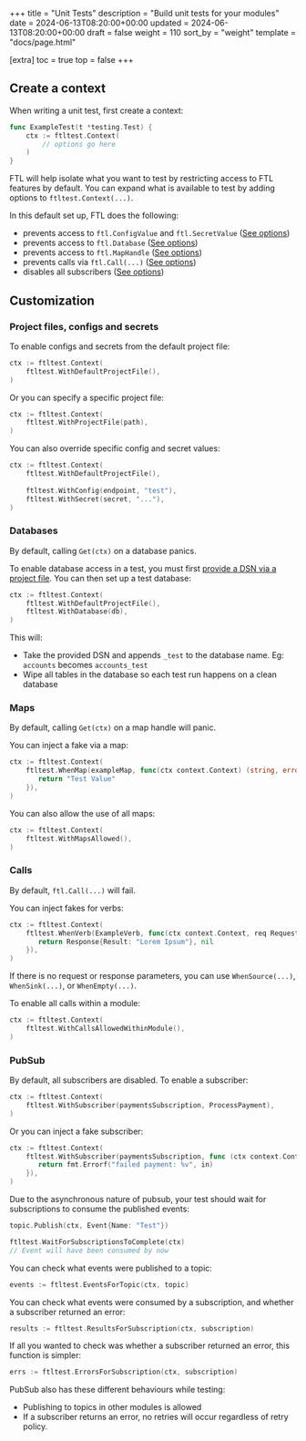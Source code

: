 +++
title = "Unit Tests"
description = "Build unit tests for your modules"
date = 2024-06-13T08:20:00+00:00
updated = 2024-06-13T08:20:00+00:00
draft = false
weight = 110
sort_by = "weight"
template = "docs/page.html"

[extra]
toc = true
top = false
+++

## Create a context

When writing a unit test, first create a context:
```go
func ExampleTest(t *testing.Test) {
    ctx := ftltest.Context(
        // options go here
    )
}
```

FTL will help isolate what you want to test by restricting access to FTL features by default. You can expand what is available to test by adding options to `ftltest.Context(...)`.

In this default set up, FTL does the following:
- prevents access to `ftl.ConfigValue` and `ftl.SecretValue` ([See options](#project-files-configs-and-secrets))
- prevents access to `ftl.Database` ([See options](#databases))
- prevents access to `ftl.MapHandle` ([See options](#maps))
- prevents calls via `ftl.Call(...)` ([See options](#calls))
- disables all subscribers ([See options](#pubsub))

## Customization
### Project files, configs and secrets

To enable configs and secrets from the default project file:
```go
ctx := ftltest.Context(
    ftltest.WithDefaultProjectFile(),
)
```

Or you can specify a specific project file:
```go
ctx := ftltest.Context(
    ftltest.WithProjectFile(path),
)
```

You can also override specific config and secret values:
```go
ctx := ftltest.Context(
    ftltest.WithDefaultProjectFile(),
    
    ftltest.WithConfig(endpoint, "test"),
    ftltest.WithSecret(secret, "..."),
)
```

### Databases
By default, calling `Get(ctx)` on a database panics.

To enable database access in a test, you must first [provide a DSN via a project file](#project-files-configs-and-secrets). You can then set up a test database:
```go
ctx := ftltest.Context(
    ftltest.WithDefaultProjectFile(),
    ftltest.WithDatabase(db),
)
```
This will:
- Take the provided DSN and appends `_test` to the database name. Eg: `accounts` becomes `accounts_test`
- Wipe all tables in the database so each test run happens on a clean database


### Maps
By default, calling `Get(ctx)` on a map handle will panic.

You can inject a fake via a map:
```go
ctx := ftltest.Context(
    ftltest.WhenMap(exampleMap, func(ctx context.Context) (string, error) {
       return "Test Value"
    }),
)
```

You can also allow the use of all maps:
```go
ctx := ftltest.Context(
    ftltest.WithMapsAllowed(),
)
```

### Calls
By default, `ftl.Call(...)` will fail.

You can inject fakes for verbs:
```go
ctx := ftltest.Context(
    ftltest.WhenVerb(ExampleVerb, func(ctx context.Context, req Request) (Response, error) {
       return Response{Result: "Lorem Ipsum"}, nil
    }),
)
```
If there is no request or response parameters, you can use `WhenSource(...)`, `WhenSink(...)`, or `WhenEmpty(...)`.

To enable all calls within a module:
```go
ctx := ftltest.Context(
    ftltest.WithCallsAllowedWithinModule(),
)
```

### PubSub
By default, all subscribers are disabled.
To enable a subscriber:
```go
ctx := ftltest.Context(
    ftltest.WithSubscriber(paymentsSubscription, ProcessPayment),
)
```

Or you can inject a fake subscriber:
```go
ctx := ftltest.Context(
    ftltest.WithSubscriber(paymentsSubscription, func (ctx context.Context, in PaymentEvent) error {
       return fmt.Errorf("failed payment: %v", in)
    }),
)
```

Due to the asynchronous nature of pubsub, your test should wait for subscriptions to consume the published events:
```go
topic.Publish(ctx, Event{Name: "Test"})

ftltest.WaitForSubscriptionsToComplete(ctx)
// Event will have been consumed by now
```

You can check what events were published to a topic:
```go
events := ftltest.EventsForTopic(ctx, topic)
```

You can check what events were consumed by a subscription, and whether a subscriber returned an error:
```go
results := ftltest.ResultsForSubscription(ctx, subscription)
```

If all you wanted to check was whether a subscriber returned an error, this function is simpler:
```go
errs := ftltest.ErrorsForSubscription(ctx, subscription)
```

PubSub also has these different behaviours while testing:
- Publishing to topics in other modules is allowed
- If a subscriber returns an error, no retries will occur regardless of retry policy.
